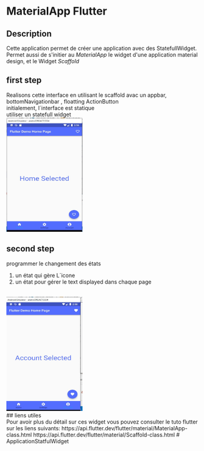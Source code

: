 # MaterialApp Flutter
## Description
Cette application permet de créer une application avec des StatefullWidget. 
Permet aussi de s'initier au  _MaterialApp_ le widget d'une application material design, et le Widget _Scaffold_</br>
## first step
Realisons cette interface en utilisant le scaffold avac un appbar, bottomNavigationbar , floatting ActionButton <br>
initialement, l´interface est statique</br>
utiliser un statefull widget <br>
<img src="https://github.com/mouniraz/ApplicationStatefullWidget/blob/main/state.JPG" width="200" height="300"/></br>
## second step
programmer le changement des états 
1. un état qui gère L´icone 
2. un état pour gérer le text displayed dans chaque page
<br>
<img src="https://github.com/mouniraz/ApplicationStatefullWidget/blob/main/state2.JPG" width="200" height="300"/><br>
## liens utiles<br>
Pour avoir plus du détail sur ces widget vous pouvez consulter le tuto flutter sur les liens suivants:  
https://api.flutter.dev/flutter/material/MaterialApp-class.html   
https://api.flutter.dev/flutter/material/Scaffold-class.html 
#   A p p l i c a t i o n S t a t f u l W i d g e t 
 
 